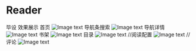 # Reader
毕设
效果展示
首页
![Image text](https://github.com/ITYangF/Reader/blob/master/images/home.png)
导航条搜索
![Image text](https://github.com/ITYangF/Reader/blob/master/images/sreach.png)
导航详情
![Image text](https://github.com/ITYangF/Reader/blob/master/images/detail.png)
书架
![Image text](https://github.com/ITYangF/Reader/blob/master/images/shelf.png)
目录
![Image text](https://github.com/ITYangF/Reader/blob/master/images/chapters.png)
//阅读配置
![Image text](https://github.com/ITYangF/Reader/blob/master/images/setting.png)
//评论
![Image text](https://github.com/ITYangF/Reader/blob/master/images/pinlun.png)
